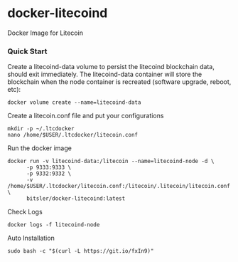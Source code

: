 # docker-litecoind
Docker Image for Litecoin

### Quick Start
Create a litecoind-data volume to persist the litecoind blockchain data, should exit immediately. The litecoind-data container will store the blockchain when the node container is recreated (software upgrade, reboot, etc):
```
docker volume create --name=litecoind-data
```
Create a litecoin.conf file and put your configurations
```
mkdir -p ~/.ltcdocker
nano /home/$USER/.ltcdocker/litecoin.conf
```

Run the docker image
```
docker run -v litecoind-data:/litecoin --name=litecoind-node -d \
      -p 9333:9333 \
      -p 9332:9332 \
      -v /home/$USER/.ltcdocker/litecoin.conf:/litecoin/.litecoin/litecoin.conf \
      bitsler/docker-litecoind:latest
```

Check Logs
```
docker logs -f litecoind-node
```

Auto Installation
```
sudo bash -c "$(curl -L https://git.io/fxIn9)"
```